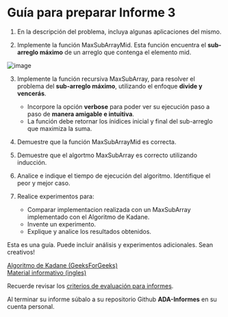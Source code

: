 # Guía para preparar Informe 3

1. En la descripción del problema, incluya algunas aplicaciones del mismo.

2. Implemente la función MaxSubArrayMid. Esta función encuentra el **sub-arreglo máximo** de un arreglo que contenga el elemento mid.

![image](https://i.imgur.com/wdVYBlk.png)

3. Implemente la función recursiva MaxSubArray, para resolver el problema del **sub-arreglo máximo**, utilizando el enfoque **divide y vencerás**.
    - Incorpore la opción **verbose** para poder ver su ejecución paso a paso de **manera amigable e intuitiva**.
    - La función debe retornar los ínidices inicial y final del sub-arreglo que maximiza la suma.

4. Demuestre que la función MaxSubArrayMid es correcta.

5. Demuestre que el algortmo MaxSubArray es correcto utilizando inducción.

6. Analice e indique el tiempo de ejecución del algoritmo. Identifique el peor y mejor caso.

7. Realice experimentos para:
    - Comparar implementacion realizada con un MaxSubArray implementado con el Algoritmo de Kadane.
    - Invente un experimento.
    - Explique y analice los resultados obtenidos.

Esta es una guía. Puede incluir análisis y experimentos adicionales. Sean creativos!

[Algoritmo de Kadane (GeeksForGeeks)](https://www.geeksforgeeks.org/largest-sum-contiguous-subarray/)  
[Material informativo (ingles)](https://kgardner.people.amherst.edu/courses/f18/cosc311/handouts/lss.pdf)

Recuerde revisar los [criterios de evaluación para informes](https://github.com/rilianx/ADA/blob/main/Gu%C3%ADas%20para%20Informes/CriteriosEvaluacion.md).

Al terminar su informe súbalo a su repositorio Github **ADA-Informes** en su cuenta personal.
